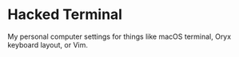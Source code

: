 # Hacked Terminal

My personal computer settings for things like macOS terminal, Oryx keyboard layout, or Vim.
